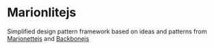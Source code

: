 Marionlitejs
============

Simplified design pattern framework based on ideas and patterns from [Marionettejs](https://github.com/marionettejs/backbone.marionette) and [Backbonejs](https://github.com/jashkenas/backbone)
